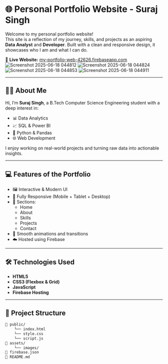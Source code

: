 # 🌐 Personal Portfolio Website - Suraj Singh

Welcome to my personal portfolio website!  
This site is a reflection of my journey, skills, and projects as an aspiring **Data Analyst** and **Developer**. Built with a clean and responsive design, it showcases who I am and what I can do.

🔗 **Live Website:** [my-portfolio-web-42626.firebaseapp.com](https://my-portfolio-web-42626.firebaseapp.com/)
![Screenshot 2025-06-18 044812](https://github.com/user-attachments/assets/559fe583-c747-400c-a4ca-b26fb29a2adb)
![Screenshot 2025-06-18 044824](https://github.com/user-attachments/assets/c0a85398-76e7-46ac-acd9-e0cbbe4c7294)
![Screenshot 2025-06-18 044853](https://github.com/user-attachments/assets/1ff27c6b-5f68-48fa-9f8a-b13458e86a38)
![Screenshot 2025-06-18 044911](https://github.com/user-attachments/assets/cfc0b3a5-ebfa-4829-9009-af17e647d36c)




---

## 🧑‍💻 About Me

Hi, I’m **Suraj Singh**, a B.Tech Computer Science Engineering student with a deep interest in:
- 📊 Data Analytics  
- 📈 SQL & Power BI  
- 📌 Python & Pandas  
- 🌐 Web Development  

I enjoy working on real-world projects and turning raw data into actionable insights.

---

## 💻 Features of the Portfolio

- 🖼️ Interactive & Modern UI  
- 📱 Fully Responsive (Mobile + Tablet + Desktop)  
- 🧩 Sections:  
  - Home  
  - About  
  - Skills  
  - Projects  
  - Contact  
- 🎨 Smooth animations and transitions  
- ☁️ Hosted using Firebase

---

## 🛠️ Technologies Used

- **HTML5**  
- **CSS3 (Flexbox & Grid)**  
- **JavaScript**  
- **Firebase Hosting**  

---

## 📂 Project Structure

```bash
📁 public/
    └── index.html
    └── style.css
    └── script.js
📁 assets/
    └── images/
📁 firebase.json
📄 README.md
